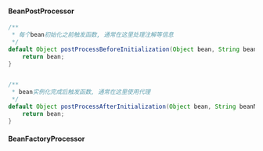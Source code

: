 #### BeanPostProcessor
```java
/**
 * 每个bean初始化之前触发函数, 通常在这里处理注解等信息
 */
default Object postProcessBeforeInitialization(Object bean, String beanName) throws BeansException {
    return bean;
}


/**
 * bean实例化完成后触发函数, 通常在这里使用代理
 */
default Object postProcessAfterInitialization(Object bean, String beanName) throws BeansException {
    return bean;
}
```

#### BeanFactoryProcessor